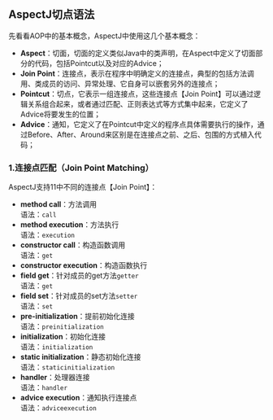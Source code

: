 ## AspectJ切点语法

先看看AOP中的基本概念，AspectJ中使用这几个基本概念：

* __Aspect__：切面，切面的定义类似Java中的类声明，在Aspect中定义了切面部分的代码，包括Pointcut以及对应的Advice；
* __Join Point__：连接点，表示在程序中明确定义的连接点，典型的包括方法调用、类成员的访问、异常处理、它自身可以嵌套另外的连接点；
* __Pointcut__：切点，它表示一组连接点，这些连接点【Join Point】可以通过逻辑关系组合起来，或者通过匹配、正则表达式等方式集中起来，它定义了Advice将要发生的位置；
* __Advice__：通知，它定义了在Pointcut中定义的程序点具体需要执行的操作，通过Before、After、Around来区别是在连接点之前、之后、包围的方式植入代码；

### 1.连接点匹配（Join Point Matching）
AspectJ支持11中不同的连接点【Join Point】：

* __method call__：方法调用<br/>语法：`call`
* __method execution__：方法执行<br/>语法：`execution`
* __constructor call__：构造函数调用<br/>语法：`get`
* __constructor execution__：构造函数执行
* __field get__：针对成员的get方法`getter`<br/>语法：`get`
* __field set__：针对成员的set方法`setter`<br/>语法：`set`
* __pre-initialization__：提前初始化连接<br/>语法：`preinitialization`
* __initialization__：初始化连接<br/>语法：`initialization`
* __static initialization__：静态初始化连接<br/>语法：`staticinitialization`
* __handler__：处理器连接<br/>语法：`handler`
* __advice execution__：通知执行连接点<br/>语法：`adviceexecution`
